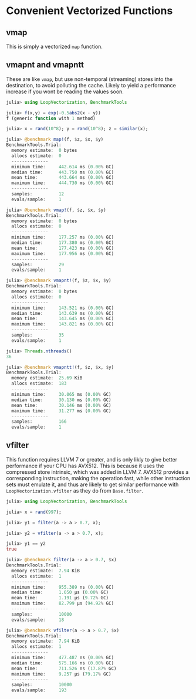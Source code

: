 # Convenient Vectorized Functions

## vmap

This is simply a vectorized `map` function.

## vmapnt and vmapntt

These are like `vmap`, but use non-temporal (streaming) stores into the destination, to avoid polluting the cache. Likely to yield a performance increase if you wont be reading the values soon.
```julia
julia> using LoopVectorization, BenchmarkTools

julia> f(x,y) = exp(-0.5abs2(x - y))
f (generic function with 1 method)

julia> x = rand(10^8); y = rand(10^8); z = similar(x);

julia> @benchmark map!(f, $z, $x, $y)
BenchmarkTools.Trial:
  memory estimate:  0 bytes
  allocs estimate:  0
  --------------
  minimum time:     442.614 ms (0.00% GC)
  median time:      443.750 ms (0.00% GC)
  mean time:        443.664 ms (0.00% GC)
  maximum time:     444.730 ms (0.00% GC)
  --------------
  samples:          12
  evals/sample:     1

julia> @benchmark vmap!(f, $z, $x, $y)
BenchmarkTools.Trial:
  memory estimate:  0 bytes
  allocs estimate:  0
  --------------
  minimum time:     177.257 ms (0.00% GC)
  median time:      177.380 ms (0.00% GC)
  mean time:        177.423 ms (0.00% GC)
  maximum time:     177.956 ms (0.00% GC)
  --------------
  samples:          29
  evals/sample:     1

julia> @benchmark vmapnt!(f, $z, $x, $y)
BenchmarkTools.Trial:
  memory estimate:  0 bytes
  allocs estimate:  0
  --------------
  minimum time:     143.521 ms (0.00% GC)
  median time:      143.639 ms (0.00% GC)
  mean time:        143.645 ms (0.00% GC)
  maximum time:     143.821 ms (0.00% GC)
  --------------
  samples:          35
  evals/sample:     1

julia> Threads.nthreads()
36

julia> @benchmark vmapntt!(f, $z, $x, $y)
BenchmarkTools.Trial:
  memory estimate:  25.69 KiB
  allocs estimate:  183
  --------------
  minimum time:     30.065 ms (0.00% GC)
  median time:      30.130 ms (0.00% GC)
  mean time:        30.146 ms (0.00% GC)
  maximum time:     31.277 ms (0.00% GC)
  --------------
  samples:          166
  evals/sample:     1
```

## vfilter

This function requires LLVM 7 or greater, and is only likly to give better performance if your CPU has AVX512. This is because it uses the compressed store intrinsic, which was added in LLVM 7. AVX512 provides a corresponding instruction, making the operation fast, while other instruction sets must emulate it, and thus are likely to get similar performance with `LoopVectorization.vfilter` as they do from `Base.filter`.

```julia
julia> using LoopVectorization, BenchmarkTools

julia> x = rand(997);

julia> y1 = filter(a -> a > 0.7, x);

julia> y2 = vfilter(a -> a > 0.7, x);

julia> y1 == y2
true

julia> @benchmark filter(a -> a > 0.7, $x)
BenchmarkTools.Trial:
  memory estimate:  7.94 KiB
  allocs estimate:  1
  --------------
  minimum time:     955.389 ns (0.00% GC)
  median time:      1.050 μs (0.00% GC)
  mean time:        1.191 μs (9.72% GC)
  maximum time:     82.799 μs (94.92% GC)
  --------------
  samples:          10000
  evals/sample:     18

julia> @benchmark vfilter(a -> a > 0.7, $x)
BenchmarkTools.Trial:
  memory estimate:  7.94 KiB
  allocs estimate:  1
  --------------
  minimum time:     477.487 ns (0.00% GC)
  median time:      575.166 ns (0.00% GC)
  mean time:        711.526 ns (17.87% GC)
  maximum time:     9.257 μs (79.17% GC)
  --------------
  samples:          10000
  evals/sample:     193
```




